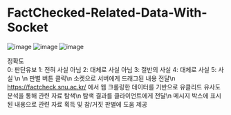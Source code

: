 # FactChecked-Related-Data-With-Socket
![image](https://user-images.githubusercontent.com/45021330/108589217-c1e67680-73a0-11eb-9c7c-d5e3cffd4811.png)
![image](https://user-images.githubusercontent.com/45021330/108589270-feb26d80-73a0-11eb-931b-996e350c85bd.png)
![image](https://user-images.githubusercontent.com/45021330/108589172-7fbd3500-73a0-11eb-99ef-3c1c74173b91.png)


정확도\
0: 판단유보   1: 전혀 사실 아님   2: 대체로 사실 아님  3: 절반의 사실   4: 대체로 사실 5: 사실
\n
\n
판별 버튼 클릭\n
소켓으로 서버에게 드래그된 내용 전달\n
https://factcheck.snu.ac.kr/ 에서 웹 크롤링한 데이터를 기반으로 유클리드 유사도 분석을 통해 관련 자료 탐색\n
탐색 결과를 클라이언트에게 전달\n 
메시지 박스에 표시된 내용으로 관련 자료 획득 및 참/거짓 판별에 도움 제공
